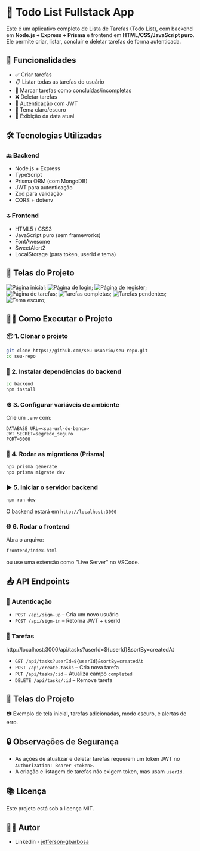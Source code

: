 # 📝 Todo List Fullstack App

Este é um aplicativo completo de Lista de Tarefas (Todo List), com backend em **Node.js + Express + Prisma** e frontend em **HTML/CSS/JavaScript puro**. Ele permite criar, listar, concluir e deletar tarefas de forma autenticada.

## 🚀 Funcionalidades

- ✅ Criar tarefas
- 📋 Listar todas as tarefas do usuário
- 🔁 Marcar tarefas como concluídas/incompletas
- ❌ Deletar tarefas
- 🔐 Autenticação com JWT
- 🌙 Tema claro/escuro
- 📅 Exibição da data atual

## 🛠️ Tecnologias Utilizadas

### 🔙 Backend
- Node.js + Express
- TypeScript
- Prisma ORM (com MongoDB)
- JWT para autenticação
- Zod para validação
- CORS + dotenv

### 🔝 Frontend
- HTML5 / CSS3
- JavaScript puro (sem frameworks)
- FontAwesome
- SweetAlert2
- LocalStorage (para token, userId e tema)

## 📸 Telas do Projeto

![Página inicial](.github/screenshot-01.png);
![Página de login](.github/screenshot-02.png);
![Página de register](.github/screenshot-03.png);
![Página de tarefas](.github/screenshot-04.png);
![Tarefas completas](.github/screenshot-05.png);
![Tarefas pendentes](.github/screenshot-06.png);
![Tema escuro](.github/screenshot-07.png);

## 🧑‍💻 Como Executar o Projeto

### 📦 1. Clonar o projeto
```bash
git clone https://github.com/seu-usuario/seu-repo.git
cd seu-repo
```

### 📁 2. Instalar dependências do backend
```bash
cd backend
npm install
```

### ⚙️ 3. Configurar variáveis de ambiente
Crie um `.env` com:

```env
DATABASE_URL=<sua-url-do-banco>
JWT_SECRET=segredo_seguro
PORT=3000
```

### 🧪 4. Rodar as migrations (Prisma)
```bash
npx prisma generate
npx prisma migrate dev
```

### ▶️ 5. Iniciar o servidor backend
```bash
npm run dev
```

O backend estará em `http://localhost:3000`

### 🌐 6. Rodar o frontend

Abra o arquivo:

```bash
frontend/index.html
```
ou use uma extensão como "Live Server" no VSCode.

## 📤 API Endpoints

### 🔐 Autenticação

- `POST /api/sign-up` – Cria um novo usuário  
- `POST /api/sign-in` – Retorna JWT + userId

### 📌 Tarefas
http://localhost:3000/api/tasks?userId=${userId}&sortBy=createdAt

- `GET /api/tasks?userId=${userId}&sortBy=createdAt`
- `POST /api/create-tasks` – Cria nova tarefa
- `PUT /api/tasks/:id` – Atualiza campo `completed`
- `DELETE /api/tasks/:id` – Remove tarefa

## 📸 Telas do Projeto

📷 Exemplo de tela inicial, tarefas adicionadas, modo escuro, e alertas de erro.

## 🔒 Observações de Segurança

- As ações de atualizar e deletar tarefas requerem um token JWT no `Authorization: Bearer <token>`.
- A criação e listagem de tarefas não exigem token, mas usam `userId`.

## 📚 Licença

Este projeto está sob a licença MIT.

## 👨‍💻 Autor

- Linkedin - [jefferson-gbarbosa](https://www.linkedin.com/in/jefferson-gbarbosa/)
